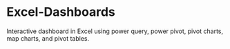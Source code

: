 # Excel-Dashboards
Interactive dashboard in Excel using power query, power pivot, pivot charts, map charts, and pivot tables.
